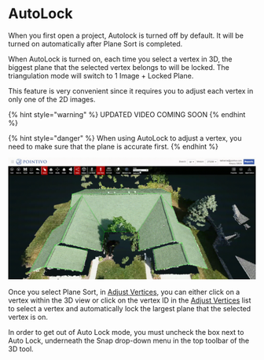 # AutoLock

When you first open a project, Autolock is turned off by default. It will be turned on automatically after Plane Sort is completed.

When AutoLock is turned on, each time you select a vertex in 3D, the biggest plane that the selected vertex belongs to will be locked. The triangulation mode will switch to 1 Image + Locked Plane.

This feature is very convenient since it requires you to adjust each vertex in only one of the 2D images.

{% hint style="warning" %}
UPDATED VIDEO COMING SOON
{% endhint %}

{% hint style="danger" %}
When using AutoLock to adjust a vertex, you need to make sure that the plane is accurate first.
{% endhint %}

![](../.gitbook/assets/auto-lock.gif)

Once you select Plane Sort, in [Adjust Vertices](../adjust-vertices/), you can either click on a vertex within the 3D view or click on the vertex ID in the [Adjust Vertices](../adjust-vertices/) list to select a vertex and automatically lock the largest plane that the selected vertex is on. 

In order to get out of Auto Lock mode, you must uncheck the box next to Auto Lock, underneath the Snap drop-down menu in the top toolbar of the 3D tool.

